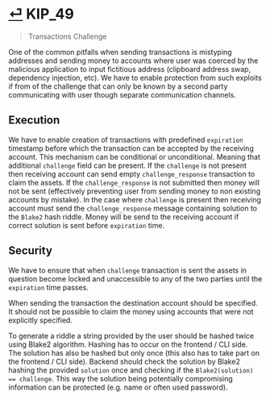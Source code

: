 # [⏎](README.md#Roadmap) KIP_49
> Transactions Challenge

One of the common pitfalls when sending transactions is mistyping addresses and sending money to accounts where user was coerced by the malicious application to input fictitious address (clipboard address swap, dependency injection, etc). We have to enable protection from such exploits if from of the challenge that can only be known by a second party communicating with user though separate communication channels.

## Execution

We have to enable creation of transactions with predefined `expiration` timestamp before which the transaction can be accepted by the receiving account. This mechanism can be conditional or unconditional. Meaning that additional `challenge` field can be present. If the `challenge` is not present then receiving account can send empty `challenge_response` transaction to claim the assets. If the `challenge_response` is not submitted then money will not be sent (effectively preventing user from sending money to non existing accounts by mistake). In the case where `challenge` is present then receiving account must send the `challenge_response` message containing solution to the `Blake2` hash riddle. Money will be send to the receiving account if correct solution is sent before `expiration` time.

## Security

We have to ensure that when `challenge` transaction is sent the assets in question become locked and unaccessible to any of the two parties until the `expiration` time passes.

When sending the transaction the destination account should be specified. It should not be possible to claim the money using accounts that were not explicitly specified.

To generate a riddle a string provided by the user should be hashed twice using Blake2 algorithm. Hashing has to occur on the frontend / CLI side. The solution has also be hashed but only once (this also has to take part on the frontend / CLI side). Backend should check the solution by Blake2 hashing the provided `solution` once and checking if the `Blake2(solution) == challenge`. This way the solution being potentially compromising information can be protected (e.g. name or often used password). 
